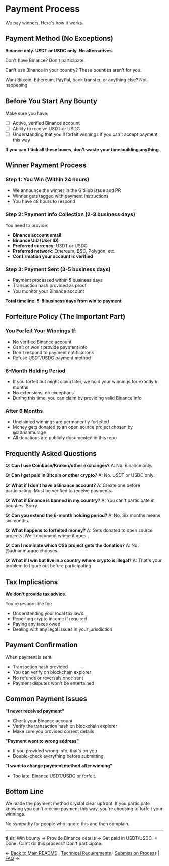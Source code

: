 # Payment Process

We pay winners. Here's how it works.

## Payment Method (No Exceptions)

**Binance only. USDT or USDC only. No alternatives.**

Don't have Binance? Don't participate.

Can't use Binance in your country? These bounties aren't for you.

Want Bitcoin, Ethereum, PayPal, bank transfer, or anything else? Not happening.

## Before You Start Any Bounty

Make sure you have:
- [ ] Active, verified Binance account
- [ ] Ability to receive USDT or USDC
- [ ] Understanding that you'll forfeit winnings if you can't accept payment this way

**If you can't tick all these boxes, don't waste your time building anything.**

## Winner Payment Process

### Step 1: You Win (Within 24 hours)
- We announce the winner in the GitHub issue and PR
- Winner gets tagged with payment instructions
- You have 48 hours to respond

### Step 2: Payment Info Collection (2-3 business days)
You need to provide:
- **Binance account email**
- **Binance UID (User ID)**
- **Preferred currency**: USDT or USDC
- **Preferred network**: Ethereum, BSC, Polygon, etc.
- **Confirmation your account is verified**

### Step 3: Payment Sent (3-5 business days)
- Payment processed within 5 business days
- Transaction hash provided as proof
- You monitor your Binance account

**Total timeline: 5-8 business days from win to payment**

## Forfeiture Policy (The Important Part)

### You Forfeit Your Winnings If:
- No verified Binance account
- Can't or won't provide payment info
- Don't respond to payment notifications
- Refuse USDT/USDC payment method

### 6-Month Holding Period
- If you forfeit but might claim later, we hold your winnings for exactly 6 months
- No extensions, no exceptions
- During this time, you can claim by providing valid Binance info

### After 6 Months
- Unclaimed winnings are permanently forfeited
- Money gets donated to an open source project chosen by @adrianmurage
- All donations are publicly documented in this repo

## Frequently Asked Questions

**Q: Can I use Coinbase/Kraken/other exchanges?**
A: No. Binance only.

**Q: Can I get paid in Bitcoin or other crypto?**
A: No. USDT or USDC only.

**Q: What if I don't have a Binance account?**
A: Create one before participating. Must be verified to receive payments.

**Q: What if Binance is banned in my country?**
A: You can't participate in bounties. Sorry.

**Q: Can you extend the 6-month holding period?**
A: No. Six months means six months.

**Q: What happens to forfeited money?**
A: Gets donated to open source projects. We'll document where it goes.

**Q: Can I nominate which OSS project gets the donation?**
A: No. @adrianmurage chooses.

**Q: What if I win but live in a country where crypto is illegal?**
A: That's your problem to figure out before participating.

## Tax Implications

**We don't provide tax advice.** 

You're responsible for:
- Understanding your local tax laws
- Reporting crypto income if required
- Paying any taxes owed
- Dealing with any legal issues in your jurisdiction

## Payment Confirmation

When payment is sent:
- Transaction hash provided
- You can verify on blockchain explorer
- No refunds or reversals once sent
- Payment disputes won't be entertained

## Common Payment Issues

**"I never received payment"**
- Check your Binance account
- Verify the transaction hash on blockchain explorer
- Make sure you provided correct details

**"Payment went to wrong address"**
- If you provided wrong info, that's on you
- Double-check everything before submitting

**"I want to change payment method after winning"**
- Too late. Binance USDT/USDC or forfeit.

## Bottom Line

We made the payment method crystal clear upfront. If you participate knowing you can't receive payment this way, you're choosing to forfeit your winnings.

No sympathy for people who ignore this and then complain.

---

**tl;dr**: Win bounty → Provide Binance details → Get paid in USDT/USDC → Done. Can't do this process? Don't participate.

← [Back to Main README](../README.md) | [Technical Requirements](REQUIREMENTS.md) | [Submission Process](SUBMISSION.md) | [FAQ](FAQ.md) →